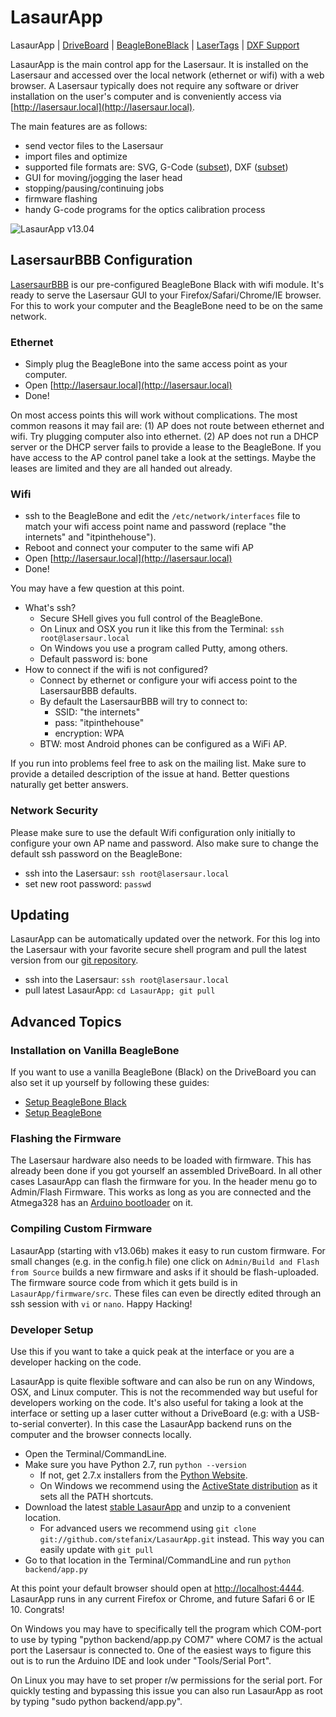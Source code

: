 LasaurApp
=========

LasaurApp | [DriveBoard](driveboard.md) | [BeagleBoneBlack](bbb_setup.md) | [LaserTags](lasertags.md) | [DXF Support](dxf_import.md)

LasaurApp is the main control app for the Lasersaur. It is installed on the Lasersaur and accessed over the local network (ethernet or wifi) with a web browser. A Lasersaur typically does not require any software or driver installation on the user's computer and is conveniently access via [http://lasersaur.local](http://lasersaur.local).

The main features are as follows:

- send vector files to the Lasersaur
- import files and optimize
- supported file formats are: SVG, G-Code ([subset](gcode.md)), DXF ([subset](dxf_import.md)) 
- GUI for moving/jogging the laser head
- stopping/pausing/continuing jobs
- firmware flashing
- handy G-code programs for the optics calibration process

![LasaurApp v13.04](http://farm9.staticflickr.com/8101/8645800331_8c4350fd2c_z.jpg)


LasersaurBBB Configuration
--------------------------

[LasersaurBBB](/lasersaur/store#la-bbb) is our pre-configured BeagleBone Black with wifi module. It's ready to serve the Lasersaur GUI to your Firefox/Safari/Chrome/IE browser. For this to work your computer and the BeagleBone need to be on the same network.

### Ethernet
- Simply plug the BeagleBone into the same access point as your computer.
- Open  [http://lasersaur.local](http://lasersaur.local)
- Done!

On most access points this will work without complications. The most common reasons it may fail are: (1) AP does not route between ethernet and wifi. Try plugging computer also into ethernet. (2) AP does not run a DHCP server or the DHCP server fails to provide a lease to the BeagleBone. If you have access to the AP control panel take a look at the settings. Maybe the leases are limited and they are all handed out already.

### Wifi
- ssh to the BeagleBone and edit the `/etc/network/interfaces` file to match your wifi access point name and password (replace "the internets" and "itpinthehouse").
- Reboot and connect your computer to the same wifi AP
- Open  [http://lasersaur.local](http://lasersaur.local)
- Done!

You may have a few question at this point.

- What's ssh?
  - Secure SHell gives you full control of the BeagleBone.
  - On Linux and OSX you run it like this from the Terminal: `ssh root@lasersaur.local`
  - On Windows you use a program called Putty, among others.
  - Default password is: bone
- How to connect if the wifi is not configured?
  - Connect by ethernet or configure your wifi access point to the LasersaurBBB defaults.
  - By default the LasersaurBBB will try to connect to:
    - SSID: "the internets"
    - pass: "itpinthehouse"
    - encryption: WPA
  - BTW: most Android phones can be configured as a WiFi AP.

If you run into problems feel free to ask on the mailing list. Make sure to provide a detailed description of the issue at hand. Better questions naturally get better answers.

### Network Security

Please make sure to use the default Wifi configuration only initially to configure your own AP name and password. Also make sure to change the default ssh password on the BeagleBone:

- ssh into the Lasersaur: `ssh root@lasersaur.local`
- set new root password: `passwd`


Updating
------------

LasaurApp can be automatically updated over the network. For this log into the Lasersaur with your favorite secure shell program and pull the latest version from our [git repository](https://github.com/stefanix/LasaurApp).

- ssh into the Lasersaur: `ssh root@lasersaur.local`
- pull latest LasaurApp: `cd LasaurApp; git pull`



Advanced Topics
---------------

### Installation on Vanilla BeagleBone

If you want to use a vanilla BeagleBone (Black) on the DriveBoard you can also set it up yourself by following these guides:

- [Setup BeagleBone Black](bbb_setup.md)
- [Setup BeagleBone](beaglebone_setup.md)
 


### Flashing the Firmware

The Lasersaur hardware also needs to be loaded with firmware. This has already been done if you got yourself an assembled DriveBoard. In all other cases LasaurApp can flash the firmware for you. In the header menu go to Admin/Flash Firmware. This works as long as you are connected and the Atmega328 has an [Arduino bootloader](http://arduino.cc/en/Hacking/Bootloader) on it.


### Compiling Custom Firmware

LasaurApp (starting with v13.06b) makes it easy to run custom firmware. For small changes (e.g. in the config.h file) one click on `Admin/Build and Flash from Source` builds a new firmware and asks if it should be flash-uploaded. The firmware source code from which it gets build is in `LasaurApp/firmware/src`. These files can even be directly edited through an ssh session with `vi` or `nano`. Happy Hacking!


### Developer Setup

Use this if you want to take a quick peak at the interface or you are a developer hacking on the code.

LasaurApp is quite flexible software and can also be run on any Windows, OSX, and Linux computer. This is not the recommended way but useful for developers working on the code. It's also useful for taking a look at the interface or setting up a laser cutter without a DriveBoard (e.g: with a USB-to-serial converter). In this case the LasaurApp backend runs on the computer and the browser connects locally.

- Open the Terminal/CommandLine.
- Make sure you have Python 2.7, run `python --version`
  - If not, get 2.7.x installers from the [Python Website](http://python.org/download/).
  - On Windows we recommend using the [ActiveState distribution](http://downloads.activestate.com/ActivePython/releases/2.7.2.5/ActivePython-2.7.2.5-win32-x86.msi) as it sets all the PATH shortcuts.
- Download the latest [stable LasaurApp](https://github.com/stefanix/LasaurApp/zipball/master) and unzip to a convenient location.
  - For advanced users we recommend using `git clone git://github.com/stefanix/LasaurApp.git` instead. This way you can easily update with `git pull`
- Go to that location in the Terminal/CommandLine and run `python backend/app.py`

At this point your default browser should open at [http://localhost:4444](http://localhost:4444). LasaurApp runs in any current Firefox or Chrome, and future Safari 6 or IE 10. Congrats!

On Windows you may have to specifically tell the program which COM-port to use by typing "python backend/app.py COM7" where COM7 is the actual port the Lasersaur is connected to. One of the easiest ways to figure this out is to run the Arduino IDE and look under "Tools/Serial Port".

On Linux you may have to set proper r/w permissions for the serial port. For quickly testing and bypassing this issue you can also run LasaurApp as root by typing "sudo python backend/app.py".



